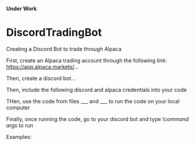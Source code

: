 **Under Work**

# DiscordTradingBot
Creating a Discord Bot to trade through Alpaca

First, create an Alpaca trading account through the following link: https://app.alpaca.markets/...

Then, create a discord bot...

Then, include the following discord and alpaca credentials into your code

THen, use the code from files ___ and ___ to run the code on your local computer

Finally, once running the code, go to your discord bot and type !*command* *args* to run

Examples:





